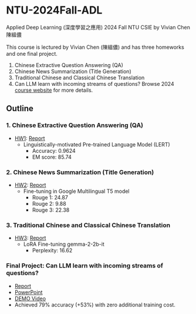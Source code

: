 # NTU-2024Fall-ADL

Applied Deep Learning (深度學習之應用) 2024 Fall NTU CSIE by Vivian Chen 陳縕儂

This course is lectured by Vivian Chen (陳縕儂) and has three homeworks and one final project.
   1. Chinese Extractive Question Answering (QA)
   2. Chinese News Summarization (Title Generation)
   3. Traditional Chinese and Classical Chinese Translation
   4. Can LLM learn with incoming streams of questions?
Browse 2024 [course website](https://www.csie.ntu.edu.tw/~miulab/f113-adl/) for more details.


## Outline
### 1. Chinese Extractive Question Answering (QA)
- [HW1](./ADL_HW1/hw1.pptx): [Report](./ADL_HW1/report.pdf)
  - Linguistically-motivated Pre-trained Language Model (LERT)
    - Accuracy: 0.9624
    - EM score: 85.74 
### 2. Chinese News Summarization (Title Generation)
- [HW2](./ADL_HW2/hw2.pptx): [Report](./ADL_HW2/report.pdf)
    - Fine-tuning in Google Multilingual T5 model
        - Rouge 1: 24.87
        - Rouge 2: 9.88 
        - Rouge 3: 22.38 

### 3. Traditional Chinese and Classical Chinese Translation
- [HW3](./ADL_HW3/hw3.pptx): [Report](./ADL_HW3/report.pdf)
  - LoRA Fine-tuning gemma-2-2b-it
    - Perplexity: 16.62

### Final Project: Can LLM learn with incoming streams of questions?
- [Report](./FINAL/report.pdf)
- [PowerPoint](./FINAL/powerpoint.pdf)
- [DEMO Video](https://youtu.be/huGwdH4Q9XA?si=ZtajOOMI3phsCZwd)
- Achieved 79% accuracy (+53%) with zero additional training cost.
